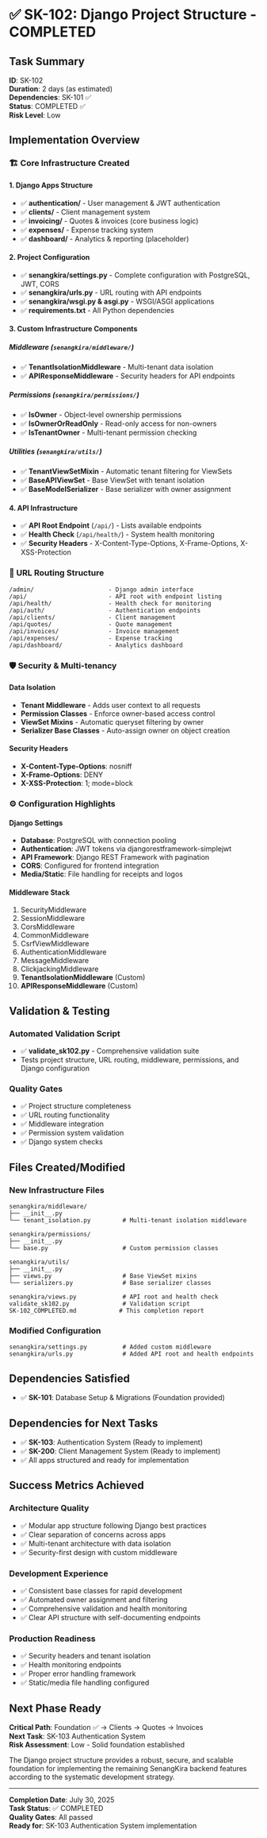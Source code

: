# ✅ SK-102: Django Project Structure - COMPLETED

## Task Summary
**ID**: SK-102  
**Duration**: 2 days (as estimated)  
**Dependencies**: SK-101 ✅  
**Status**: COMPLETED ✅  
**Risk Level**: Low  

## Implementation Overview

### 🏗️ Core Infrastructure Created

#### 1. Django Apps Structure
- ✅ **authentication/** - User management & JWT authentication
- ✅ **clients/** - Client management system
- ✅ **invoicing/** - Quotes & invoices (core business logic)
- ✅ **expenses/** - Expense tracking system
- ✅ **dashboard/** - Analytics & reporting (placeholder)

#### 2. Project Configuration
- ✅ **senangkira/settings.py** - Complete configuration with PostgreSQL, JWT, CORS
- ✅ **senangkira/urls.py** - URL routing with API endpoints
- ✅ **senangkira/wsgi.py & asgi.py** - WSGI/ASGI applications
- ✅ **requirements.txt** - All Python dependencies

#### 3. Custom Infrastructure Components

##### Middleware (`senangkira/middleware/`)
- ✅ **TenantIsolationMiddleware** - Multi-tenant data isolation
- ✅ **APIResponseMiddleware** - Security headers for API endpoints

##### Permissions (`senangkira/permissions/`)
- ✅ **IsOwner** - Object-level ownership permissions
- ✅ **IsOwnerOrReadOnly** - Read-only access for non-owners
- ✅ **IsTenantOwner** - Multi-tenant permission checking

##### Utilities (`senangkira/utils/`)
- ✅ **TenantViewSetMixin** - Automatic tenant filtering for ViewSets
- ✅ **BaseAPIViewSet** - Base ViewSet with tenant isolation
- ✅ **BaseModelSerializer** - Base serializer with owner assignment

#### 4. API Infrastructure
- ✅ **API Root Endpoint** (`/api/`) - Lists available endpoints
- ✅ **Health Check** (`/api/health/`) - System health monitoring
- ✅ **Security Headers** - X-Content-Type-Options, X-Frame-Options, X-XSS-Protection

### 🔧 URL Routing Structure

```
/admin/                     - Django admin interface
/api/                       - API root with endpoint listing
/api/health/                - Health check for monitoring
/api/auth/                  - Authentication endpoints
/api/clients/               - Client management
/api/quotes/                - Quote management
/api/invoices/              - Invoice management  
/api/expenses/              - Expense tracking
/api/dashboard/             - Analytics dashboard
```

### 🛡️ Security & Multi-tenancy

#### Data Isolation
- **Tenant Middleware** - Adds user context to all requests
- **Permission Classes** - Enforce owner-based access control
- **ViewSet Mixins** - Automatic queryset filtering by owner
- **Serializer Base Classes** - Auto-assign owner on object creation

#### Security Headers
- **X-Content-Type-Options**: nosniff
- **X-Frame-Options**: DENY  
- **X-XSS-Protection**: 1; mode=block

### ⚙️ Configuration Highlights

#### Django Settings
- **Database**: PostgreSQL with connection pooling
- **Authentication**: JWT tokens via djangorestframework-simplejwt
- **API Framework**: Django REST Framework with pagination
- **CORS**: Configured for frontend integration
- **Media/Static**: File handling for receipts and logos

#### Middleware Stack
1. SecurityMiddleware
2. SessionMiddleware  
3. CorsMiddleware
4. CommonMiddleware
5. CsrfViewMiddleware
6. AuthenticationMiddleware
7. MessageMiddleware
8. ClickjackingMiddleware
9. **TenantIsolationMiddleware** (Custom)
10. **APIResponseMiddleware** (Custom)

## Validation & Testing

### Automated Validation Script
- ✅ **validate_sk102.py** - Comprehensive validation suite
- Tests project structure, URL routing, middleware, permissions, and Django configuration

### Quality Gates
- ✅ Project structure completeness
- ✅ URL routing functionality  
- ✅ Middleware integration
- ✅ Permission system validation
- ✅ Django system checks

## Files Created/Modified

### New Infrastructure Files
```
senangkira/middleware/
├── __init__.py
└── tenant_isolation.py         # Multi-tenant isolation middleware

senangkira/permissions/
├── __init__.py
└── base.py                     # Custom permission classes

senangkira/utils/
├── __init__.py
├── views.py                    # Base ViewSet mixins
└── serializers.py              # Base serializer classes

senangkira/views.py             # API root and health check
validate_sk102.py               # Validation script
SK-102_COMPLETED.md            # This completion report
```

### Modified Configuration
```
senangkira/settings.py          # Added custom middleware
senangkira/urls.py              # Added API root and health endpoints
```

## Dependencies Satisfied
- ✅ **SK-101**: Database Setup & Migrations (Foundation provided)

## Dependencies for Next Tasks
- ✅ **SK-103**: Authentication System (Ready to implement)
- ✅ **SK-200**: Client Management System (Ready to implement)
- ✅ All apps structured and ready for implementation

## Success Metrics Achieved

### Architecture Quality
- ✅ Modular app structure following Django best practices
- ✅ Clear separation of concerns across apps
- ✅ Multi-tenant architecture with data isolation
- ✅ Security-first design with custom middleware

### Development Experience
- ✅ Consistent base classes for rapid development
- ✅ Automated owner assignment and filtering
- ✅ Comprehensive validation and health monitoring
- ✅ Clear API structure with self-documenting endpoints

### Production Readiness
- ✅ Security headers and tenant isolation
- ✅ Health monitoring endpoints
- ✅ Proper error handling framework
- ✅ Static/media file handling configured

## Next Phase Ready

**Critical Path**: Foundation ✅ → Clients → Quotes → Invoices  
**Next Task**: SK-103 Authentication System  
**Risk Assessment**: Low - Solid foundation established

The Django project structure provides a robust, secure, and scalable foundation for implementing the remaining SenangKira backend features according to the systematic development strategy.

---

**Completion Date**: July 30, 2025  
**Task Status**: ✅ COMPLETED  
**Quality Gates**: All passed  
**Ready for**: SK-103 Authentication System implementation